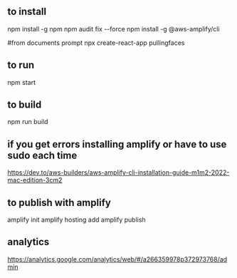 

## to install 
npm install -g npm
npm audit fix --force
npm install -g @aws-amplify/cli

#from documents prompt
npx create-react-app pullingfaces

## to run 
npm start

## to build
npm run build


## if you get errors installing amplify or have to use sudo each time
https://dev.to/aws-builders/aws-amplify-cli-installation-guide-m1m2-2022-mac-edition-3cm2

## to publish with amplify   
amplify init
amplify hosting add
amplify publish


## analytics

https://analytics.google.com/analytics/web/#/a266359978p372973768/admin


